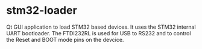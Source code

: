 # stm32-loader
Qt GUI application to load STM32 based devices. It uses the STM32 internal UART bootloader. The FTDI232RL is used for USB to RS232 and to control the Reset and BOOT mode pins on the devcice.
